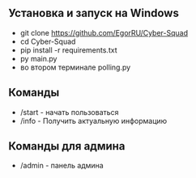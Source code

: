 ## Установка и запуск на Windows
- git clone https://github.com/EgorRU/Cyber-Squad
- cd Cyber-Squad
- pip install -r requirements.txt
- py main.py
- во втором терминале polling.py

## Команды
- /start - начать пользоваться
- /info - Получить актуальную информацию

## Команды для админа

- /admin - панель админа